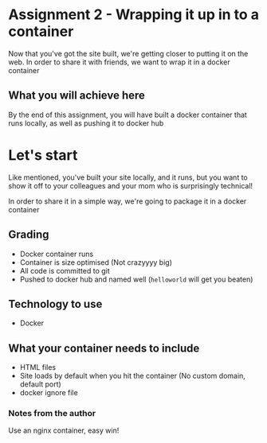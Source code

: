 # Assignment 2 - Wrapping it up in to a container


Now that you've got the site built, we're getting closer to putting it on the web. In order to share it with friends, we want to wrap it in a docker container

## What you will achieve here

By the end of this assignment, you will have built a docker container that runs locally, as well as pushing it to docker hub


# Let's start
Like mentioned, you've built your site locally, and it runs, but you want to show it off to your colleagues and your mom who is surprisingly technical! 

In order to share it in a simple way, we're going to package it in a docker container

## Grading

* Docker container runs
* Container is size optimised (Not crazyyyy big)
* All code is committed to git
* Pushed to docker hub and named well (`helloworld` will get you beaten)


## Technology to use

* Docker


## What your container needs to include

* HTML files
* Site loads by default when you hit the container (No custom domain, default port)
* docker ignore file



### Notes from the author

Use an nginx container, easy win!
